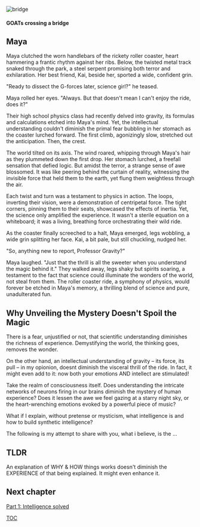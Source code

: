 ![bridge](https://pebreo.github.io/IMG_0228.jpeg)
#### GOATs crossing a bridge

## Maya 
Maya clutched the worn handlebars of the rickety roller coaster, heart hammering a frantic rhythm against her ribs. Below, the twisted metal track snaked through the park, a steel serpent promising both terror and exhilaration. Her best friend, Kai, beside her, sported a wide, confident grin.

"Ready to dissect the G-forces later, science girl?" he teased.

Maya rolled her eyes. "Always. But that doesn't mean I can't enjoy the ride, does it?"

Their high school physics class had recently delved into gravity, its formulas and calculations etched into Maya's mind. Yet, the intellectual understanding couldn't diminish the primal fear bubbling in her stomach as the coaster lurched forward. The first climb, agonizingly slow, stretched out the anticipation. Then, the crest.

The world tilted on its axis. The wind roared, whipping through Maya's hair as they plummeted down the first drop. Her stomach lurched, a freefall sensation that defied logic. But amidst the terror, a strange sense of awe blossomed. It was like peering behind the curtain of reality, witnessing the invisible force that held them to the earth, yet flung them weightless through the air.

Each twist and turn was a testament to physics in action. The loops, inverting their vision, were a demonstration of centripetal force. The tight corners, pinning them to their seats, showcased the effects of inertia. Yet, the science only amplified the experience. It wasn't a sterile equation on a whiteboard; it was a living, breathing force orchestrating their wild ride.

As the coaster finally screeched to a halt, Maya emerged, legs wobbling, a wide grin splitting her face. Kai, a bit pale, but still chuckling, nudged her.

"So, anything new to report, Professor Gravity?"

Maya laughed. "Just that the thrill is all the sweeter when you understand the magic behind it."  They walked away, legs shaky but spirits soaring, a testament to the fact that science could illuminate the wonders of the world, not steal from them. The roller coaster ride, a symphony of physics, would forever be etched in Maya's memory, a thrilling blend of science and pure, unadulterated fun.      



## Why Unveiling the Mystery Doesn't Spoil the Magic

There is a fear, unjustified or not, that scientific understanding diminishes the richness of experience. Demystifying the world, the thinking goes, removes the wonder. 

On the other hand, an intellectual understanding of gravity – its force, its pull – in my opionion, doesnt diminish the visceral thrill of the ride. In fact, it might even add to it: now both your emotions AND intellect are stimulated!

Take the realm of consciousness itself.
Does understanding the intricate networks of neurons firing in our brains diminish the mystery of human experience? Does it lessen the awe we feel gazing at a starry night sky, or the heart-wrenching emotions evoked by a powerful piece of music? 

What if I explain, without pretense or mysticism, what intelligence is and how to build synthetic intelligence? 

The following is my attempt to share with you, what i believe, is the ...


## TLDR
An explanation of WHY & HOW things works doesn't diminish the EXPERIENCE of that being explained. It might even enhance it.


## Next chapter
[Part 1: Intelligence solved](Part1-intelligence-solved.md)

[TOC](https://pebreo.github.io/)
